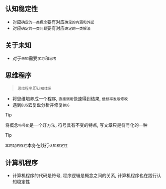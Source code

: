 ## 认知稳定性

- 对应`确定的一类概念`要有对应`确定的内涵和外延`
- 对应`确定的一类问题`要有对应`确定的一类解法`

## 关于未知

- 对于`未知`需要`学习`和`思考`


## 思维程序

> `思维程序`即`认知体系`

- 将思维培养成一个程序, `直接调用`快速得到结果, `低频率发版修改`
- 遇到`BUG`去复盘分析并修复`BUG`

> [!TIP]
> 将概念`符号化`是一个好方法, 符号具有不变的特点, 写文章只是符号化的一种

> [!TIP]
> `本网站的存在`本身在践行`认知稳定性`

## 计算机程序

- 计算机程序的代码是符号, 程序逻辑是概念之间的关系, 计算机程序也在践行认知稳定性
